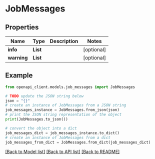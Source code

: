 # JobMessages


## Properties

Name | Type | Description | Notes
------------ | ------------- | ------------- | -------------
**info** | **List** |  | [optional] 
**warning** | **List** |  | [optional] 

## Example

```python
from openapi_client.models.job_messages import JobMessages

# TODO update the JSON string below
json = "{}"
# create an instance of JobMessages from a JSON string
job_messages_instance = JobMessages.from_json(json)
# print the JSON string representation of the object
print(JobMessages.to_json())

# convert the object into a dict
job_messages_dict = job_messages_instance.to_dict()
# create an instance of JobMessages from a dict
job_messages_from_dict = JobMessages.from_dict(job_messages_dict)
```
[[Back to Model list]](../README.md#documentation-for-models) [[Back to API list]](../README.md#documentation-for-api-endpoints) [[Back to README]](../README.md)


